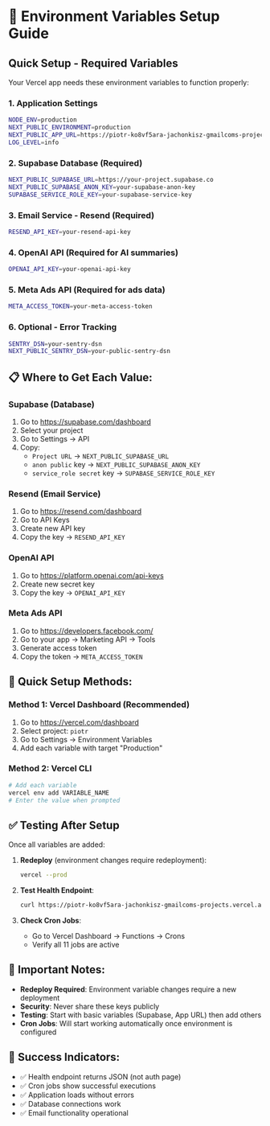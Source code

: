 # 🔧 Environment Variables Setup Guide

## Quick Setup - Required Variables

Your Vercel app needs these environment variables to function properly:

### 1. **Application Settings**
```bash
NODE_ENV=production
NEXT_PUBLIC_ENVIRONMENT=production
NEXT_PUBLIC_APP_URL=https://piotr-ko8vf5ara-jachonkisz-gmailcoms-projects.vercel.app
LOG_LEVEL=info
```

### 2. **Supabase Database** (Required)
```bash
NEXT_PUBLIC_SUPABASE_URL=https://your-project.supabase.co
NEXT_PUBLIC_SUPABASE_ANON_KEY=your-supabase-anon-key
SUPABASE_SERVICE_ROLE_KEY=your-supabase-service-key
```

### 3. **Email Service - Resend** (Required)
```bash
RESEND_API_KEY=your-resend-api-key
```

### 4. **OpenAI API** (Required for AI summaries)
```bash
OPENAI_API_KEY=your-openai-api-key
```

### 5. **Meta Ads API** (Required for ads data)
```bash
META_ACCESS_TOKEN=your-meta-access-token
```

### 6. **Optional - Error Tracking**
```bash
SENTRY_DSN=your-sentry-dsn
NEXT_PUBLIC_SENTRY_DSN=your-public-sentry-dsn
```

## 📋 Where to Get Each Value:

### **Supabase (Database)**
1. Go to https://supabase.com/dashboard
2. Select your project
3. Go to Settings → API
4. Copy:
   - `Project URL` → `NEXT_PUBLIC_SUPABASE_URL`
   - `anon public` key → `NEXT_PUBLIC_SUPABASE_ANON_KEY`
   - `service_role secret` key → `SUPABASE_SERVICE_ROLE_KEY`

### **Resend (Email Service)**
1. Go to https://resend.com/dashboard
2. Go to API Keys
3. Create new API key
4. Copy the key → `RESEND_API_KEY`

### **OpenAI API**
1. Go to https://platform.openai.com/api-keys
2. Create new secret key
3. Copy the key → `OPENAI_API_KEY`

### **Meta Ads API**
1. Go to https://developers.facebook.com/
2. Go to your app → Marketing API → Tools
3. Generate access token
4. Copy the token → `META_ACCESS_TOKEN`

## 🎯 Quick Setup Methods:

### **Method 1: Vercel Dashboard (Recommended)**
1. Go to https://vercel.com/dashboard
2. Select project: `piotr`
3. Go to Settings → Environment Variables
4. Add each variable with target "Production"

### **Method 2: Vercel CLI**
```bash
# Add each variable
vercel env add VARIABLE_NAME
# Enter the value when prompted
```

## ✅ Testing After Setup

Once all variables are added:

1. **Redeploy** (environment changes require redeployment):
   ```bash
   vercel --prod
   ```

2. **Test Health Endpoint**:
   ```bash
   curl https://piotr-ko8vf5ara-jachonkisz-gmailcoms-projects.vercel.app/api/health
   ```

3. **Check Cron Jobs**:
   - Go to Vercel Dashboard → Functions → Crons
   - Verify all 11 jobs are active

## 🚨 Important Notes:

- **Redeploy Required**: Environment variable changes require a new deployment
- **Security**: Never share these keys publicly
- **Testing**: Start with basic variables (Supabase, App URL) then add others
- **Cron Jobs**: Will start working automatically once environment is configured

## 🎉 Success Indicators:

- ✅ Health endpoint returns JSON (not auth page)
- ✅ Cron jobs show successful executions
- ✅ Application loads without errors
- ✅ Database connections work
- ✅ Email functionality operational 